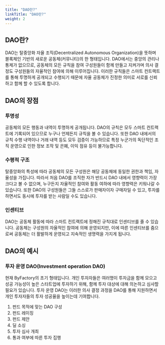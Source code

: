 ```yaml
---
title: "DAO란?"
linkTitle: "DAO란?"
weight: 2
---
```



## DAO란?
DAO는 탈중앙화 자율 조직(Decentralized Autonomous Organization)을 뜻하며 블록체인 기반의 새로운 공동체(커뮤니티)의 한 형태입니다. DAO에서는 중앙의 관리나 통제가 없으므로, 공동체의 모든 규칙을 참여 구성원들이 함께 만들고 지켜가며 의사 결정도 구성원들의 자율적인 참여에 의해 이루어집니다. 이러한 규칙들은 스마트 컨트랙트를 통해 투명하게 공개되고 수행되기 때문에 자율 공동체가 진정한 의미로 서로를 신뢰하고 함께 할 수 있도록 합니다.

## DAO의 장점
### 투명성
공동체의 모든 행동과 내역이 투명하게 공개됩니다. DAO의 규칙은 모두 스마트 컨트랙트에 기록되어 있으므로 누구나 언제든지 규칙을 볼 수 있습니다. 또한 DAO 내에서의 규칙 수행 내역이나 거래 내역 등도 모두 검증이 가능하므로 특정 누군가의 독단적인 조직 운영으로 인한 정보 조작 및 은폐, 이익 점유 등이 불가능합니다.

### 수평적 구조
탈중앙화의 특성에 따라 공동체의 모든 구성원은 해당 공동체에 동일한 권한과 책임, 자율성을 가집니다. 따라서 처음 DAO를 조직한 자가 반드시 DAO 내에서 영향력이 가장 크다고 볼 수 없으며, 누구든지 자율적인 참여와 활동 여하에 따라 영향력은 키워나갈 수 있습니다. 또한 DAO의 구성원들은 그들 스스로가 판매자이자 구매자일 수 있고, 투자를 하면서도 동시에 투자를 받는 사람일 수도 있습니다.

### 인센티브
DAO는 공동체 활동에 따라 스마트 컨트랙트에 정해진 규칙대로 인센티브를 줄 수 있습니다. 공동체는 구성원의 자율적인 참여에 의해 운영되지만, 이에 따른 인센티브를 줌으로써 공동체는 더 활발하게 운영되고 지속적인 생명력을 가지게 됩니다.

## DAO의 예시
### 투자 운영 DAO(Investment operation DAO)
현재 ByFactory의 초기 형태입니다. 개인 투자자들은 여러명이 투자금을 함께 모으고 성공 가능성이 높은 스타트업에 투자하기 위해, 함께 투자 대상에 대해 의논하고 심사할 필요가 있습니다. 투자 운영 DAO는 이러한 의사 결정 과정을 DAO를 통해 지원하면서 개인 투자자들의 투자 성공율을 높이는데 기여합니다.

1. 펀드 목적에 맞는 DAO 구성
2. 펀드 레이징
3. 펀드 제안
4. 딜 소싱
5. 투자 심사 개최
6. 통과 여부에 따른 투자 집행
